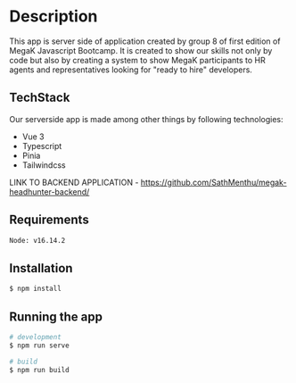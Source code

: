 # Description
This app is server side of application created by group 8 of first edition of MegaK Javascript Bootcamp. It is created to show our skills not only by code but also by creating a system to show MegaK participants to HR agents and representatives looking for "ready to hire" developers.

## TechStack
Our serverside app is made among other things by following technologies:
- Vue 3
- Typescript
- Pinia
- Tailwindcss


LINK TO BACKEND APPLICATION - https://github.com/SathMenthu/megak-headhunter-backend/

## Requirements
```bash
Node: v16.14.2
```

## Installation
```bash
$ npm install
```

## Running the app

```bash
# development
$ npm run serve

# build
$ npm run build

```

